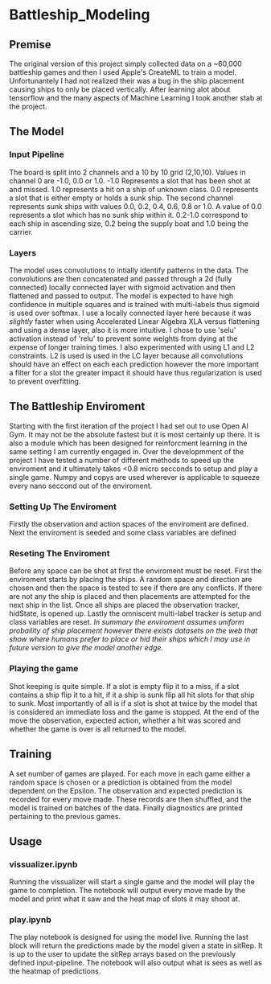 # Battleship_Modeling
## Premise
The original version of this project simply collected data on a ~60,000 battleship games and then I used Apple's CreateML to train a model. Unfortunantely I had not realized their was a bug in the ship placement causing ships to only be placed vertically. After learning alot about tensorflow and the many aspects of Machine Learning I took another stab at the project.
## The Model
### Input Pipeline
The board is split into 2 channels and a 10 by 10 grid (2,10,10). Values in channel 0 are -1.0, 0.0 or 1.0. -1.0 Represents a slot that has been shot at and missed. 1.0 represents a hit on a ship of unknown class. 0.0 represents a slot that is either empty or holds a sunk ship. The second channel represents sunk ships with values 0.0, 0.2, 0.4, 0.6, 0.8 or 1.0. A value of 0.0 represents a slot which has no sunk ship within it. 0.2-1.0 correspond to each ship in ascending size, 0.2 being the supply boat and 1.0 being the carrier.
### Layers
The model uses convolutions to intially identify patterns in the data. The convolutions are then concatenated and passed through a 2d (fully connected) locally connected layer with sigmoid activation and then flattened and passed to output. The model is expected to have high confidence in multiple squares and is trained with multi-labels thus sigmoid is used over softmax. I use a locally connected layer here because it was *slightly* faster when using Accelerated Linear Algebra XLA versus flattening and using a dense layer, also it is more intuitive. I chose to use 'selu' activation instead of 'relu' to prevent some weights from dying at the expense of longer training times. I also experimented with using L1 and L2 constraints. L2 is used is used in the LC layer because all convolutions should have an effect on each each prediction however the more important a filter for a slot the greater impact it should have thus regularization is used to prevent overfitting.
## The Battleship Enviroment
Starting with the first iteration of the project I had set out to use Open AI Gym. It may not be the absolute fastest but it is most certainly up there. It is also a module which has been designed for reinforcment learning in the same setting I am currently engaged in. Over the developmment of the project I have tested a number of different methods to speed up the enviroment and it ultimately takes <0.8 micro secconds to setup and play a single game. Numpy and copys are used wherever is applicable to squeeze every nano seccond out of the enviroment. 
### Setting Up The Enviroment
Firstly the observation and action spaces of the enviroment are defined. Next the enviroment is seeded and some class variables are defined
### Reseting The Enviroment
Before any space can be shot at first the enviroment must be reset. First the enviroment starts by placing the ships. A random space and direction are chosen and then the space is tested to see if there are any conflicts. If there are not any the ship is placed and then placements are attempted for the next ship in the list. Once all ships are placed the observation tracker, hidState, is opened up. Lastly the omniscent multi-label tracker is setup and class variables are reset. *In summary the enviroment assumes uniform probaility of ship placement however there exists datasets on the web that show where humans prefer to place or hid their ships which I may use in future version to give the model another edge.*
### Playing the game
Shot keeping is quite simple. If a slot is empty flip it to a miss, if a slot contains a ship flip it to a hit, if it a ship is sunk flip all hit slots for that ship to sunk. Most importantly of all is if a slot is shot at twice by the model that is considered an immediate loss and the game is stopped. At the end of the move the observation, expected action, whether a hit was scored and whether the game is over is all returned to the model.
## Training
A set number of games are played. For each move in each game either a random space is chosen or a prediction is obtained from the model dependent on the Epsilon. The observation and expected prediction is recorded for every move made. These records are then shuffled, and the model is trained on batches of the data. Finally diagnostics are printed pertaining to the previous games.
## Usage
### vissualizer.ipynb
Running the vissualizer will start a single game and the model will play the game to completion. The notebook will output every move made by the model and print what it saw and the heat map of slots it may shoot at. 
### play.ipynb
The play notebook is designed for using the model live. Running the last block will return the predictions made by the model given a state in sitRep. It is up to the user to update the sitRep arrays based on the previously defined input-pipeline. The notebook will also output what is sees as well as the heatmap of predictions.
